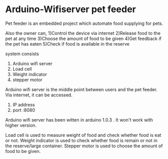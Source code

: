 # Arduino-Wifiserver pet feeder

Pet feeder is an embedded project which automate food supplying for pets.

Also the owner can,
1)Control the device via internet
2)Release food to the pet at any time
3)Choose the amount of food to be given
4)Get feedback if the pet has eaten
5)Check if food is available in the reserve

system consists
1) Arduino wifi server
2) Load cell
3) Weight indicator
4) stepper motor

Arduino wifi server is the middle point between users and the pet feeder. 
Via internet, it can be accessed. 

1) IP address
2) port :8080

Arduino wifi server has been witten in arduino 1.0.3 .
It won't work with higher version.

Load cell is used to measure weight of food and check whether food is eat or not.
Weight indicator is used to check whether food is remain or not in the reserve/large container.
Stepper motor is used to choose the amount of food to be given.


